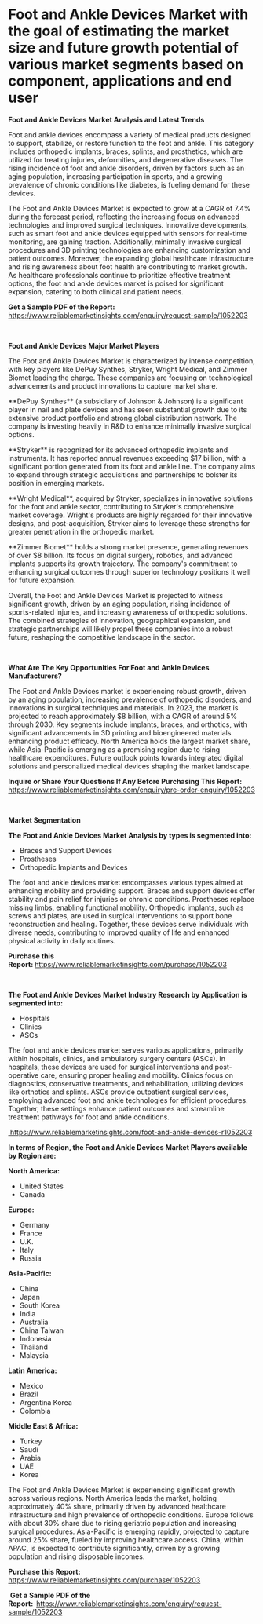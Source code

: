 <p><h1>Foot and Ankle Devices Market with the goal of estimating the market size and future growth potential of various market segments based on component, applications and end user</h1></p><p><strong>Foot and Ankle Devices Market Analysis and Latest Trends</strong></p>
<p><p>Foot and ankle devices encompass a variety of medical products designed to support, stabilize, or restore function to the foot and ankle. This category includes orthopedic implants, braces, splints, and prosthetics, which are utilized for treating injuries, deformities, and degenerative diseases. The rising incidence of foot and ankle disorders, driven by factors such as an aging population, increasing participation in sports, and a growing prevalence of chronic conditions like diabetes, is fueling demand for these devices.</p><p>The Foot and Ankle Devices Market is expected to grow at a CAGR of 7.4% during the forecast period, reflecting the increasing focus on advanced technologies and improved surgical techniques. Innovative developments, such as smart foot and ankle devices equipped with sensors for real-time monitoring, are gaining traction. Additionally, minimally invasive surgical procedures and 3D printing technologies are enhancing customization and patient outcomes. Moreover, the expanding global healthcare infrastructure and rising awareness about foot health are contributing to market growth. As healthcare professionals continue to prioritize effective treatment options, the foot and ankle devices market is poised for significant expansion, catering to both clinical and patient needs.</p></p>
<p><strong>Get a Sample PDF of the Report:&nbsp;</strong> <a href="https://www.reliablemarketinsights.com/enquiry/request-sample/1052203?utm_campaign=2241&utm_medium=2&utm_source=Github&utm_content=ia&utm_term=13042025&utm_id=foot-and-ankle-devices">https://www.reliablemarketinsights.com/enquiry/request-sample/1052203</a></p>
<p>&nbsp;</p>
<p><strong>Foot and Ankle Devices Major Market Players</strong></p>
<p><p>The Foot and Ankle Devices Market is characterized by intense competition, with key players like DePuy Synthes, Stryker, Wright Medical, and Zimmer Biomet leading the charge. These companies are focusing on technological advancements and product innovations to capture market share.</p><p>**DePuy Synthes** (a subsidiary of Johnson & Johnson) is a significant player in nail and plate devices and has seen substantial growth due to its extensive product portfolio and strong global distribution network. The company is investing heavily in R&D to enhance minimally invasive surgical options.</p><p>**Stryker** is recognized for its advanced orthopedic implants and instruments. It has reported annual revenues exceeding $17 billion, with a significant portion generated from its foot and ankle line. The company aims to expand through strategic acquisitions and partnerships to bolster its position in emerging markets.</p><p>**Wright Medical**, acquired by Stryker, specializes in innovative solutions for the foot and ankle sector, contributing to Stryker's comprehensive market coverage. Wright's products are highly regarded for their innovative designs, and post-acquisition, Stryker aims to leverage these strengths for greater penetration in the orthopedic market.</p><p>**Zimmer Biomet** holds a strong market presence, generating revenues of over $8 billion. Its focus on digital surgery, robotics, and advanced implants supports its growth trajectory. The company's commitment to enhancing surgical outcomes through superior technology positions it well for future expansion.</p><p>Overall, the Foot and Ankle Devices Market is projected to witness significant growth, driven by an aging population, rising incidence of sports-related injuries, and increasing awareness of orthopedic solutions. The combined strategies of innovation, geographical expansion, and strategic partnerships will likely propel these companies into a robust future, reshaping the competitive landscape in the sector.</p></p>
<p>&nbsp;</p>
<p><strong>What Are The Key Opportunities For Foot and Ankle Devices Manufacturers?</strong></p>
<p><p>The Foot and Ankle Devices market is experiencing robust growth, driven by an aging population, increasing prevalence of orthopedic disorders, and innovations in surgical techniques and materials. In 2023, the market is projected to reach approximately $8 billion, with a CAGR of around 5% through 2030. Key segments include implants, braces, and orthotics, with significant advancements in 3D printing and bioengineered materials enhancing product efficacy. North America holds the largest market share, while Asia-Pacific is emerging as a promising region due to rising healthcare expenditures. Future outlook points towards integrated digital solutions and personalized medical devices shaping the market landscape.</p></p>
<p><strong>Inquire or Share Your Questions If Any Before Purchasing This Report:</strong> <a href="https://www.reliablemarketinsights.com/enquiry/pre-order-enquiry/1052203?utm_campaign=2241&utm_medium=2&utm_source=Github&utm_content=ia&utm_term=13042025&utm_id=foot-and-ankle-devices">https://www.reliablemarketinsights.com/enquiry/pre-order-enquiry/1052203</a></p>
<p>&nbsp;</p>
<p><strong>Market Segmentation</strong></p>
<p><strong>The Foot and Ankle Devices Market Analysis by types is segmented into:</strong></p>
<p><ul><li>Braces and Support Devices</li><li>Prostheses</li><li>Orthopedic Implants and Devices</li></ul></p>
<p><p>The foot and ankle devices market encompasses various types aimed at enhancing mobility and providing support. Braces and support devices offer stability and pain relief for injuries or chronic conditions. Prostheses replace missing limbs, enabling functional mobility. Orthopedic implants, such as screws and plates, are used in surgical interventions to support bone reconstruction and healing. Together, these devices serve individuals with diverse needs, contributing to improved quality of life and enhanced physical activity in daily routines.</p></p>
<p><strong>Purchase this Report:&nbsp;</strong><a href="https://www.reliablemarketinsights.com/purchase/1052203?utm_campaign=2241&utm_medium=2&utm_source=Github&utm_content=ia&utm_term=13042025&utm_id=foot-and-ankle-devices">https://www.reliablemarketinsights.com/purchase/1052203</a></p>
<p>&nbsp;</p>
<p><strong>The Foot and Ankle Devices Market Industry Research by Application is segmented into:</strong></p>
<p><ul><li>Hospitals</li><li>Clinics</li><li>ASCs</li></ul></p>
<p><p>The foot and ankle devices market serves various applications, primarily within hospitals, clinics, and ambulatory surgery centers (ASCs). In hospitals, these devices are used for surgical interventions and post-operative care, ensuring proper healing and mobility. Clinics focus on diagnostics, conservative treatments, and rehabilitation, utilizing devices like orthotics and splints. ASCs provide outpatient surgical services, employing advanced foot and ankle technologies for efficient procedures. Together, these settings enhance patient outcomes and streamline treatment pathways for foot and ankle conditions.</p></p>
<p><a href="https://www.reliablemarketinsights.com/foot-and-ankle-devices-r1052203?utm_campaign=2241&utm_medium=2&utm_source=Github&utm_content=ia&utm_term=13042025&utm_id=foot-and-ankle-devices">&nbsp;https://www.reliablemarketinsights.com/foot-and-ankle-devices-r1052203</a></p>
<p><strong>In terms of Region, the Foot and Ankle Devices Market Players available by Region are:</strong></p>
<p>
    <p> <strong> North America: </strong>
        <ul>
            <li>United States</li>
            <li>Canada</li>
        </ul>
        </p> 
    <p> <strong> Europe: </strong>
        <ul>
            <li>Germany</li>
            <li>France</li>
            <li>U.K.</li>
            <li>Italy</li>
            <li>Russia</li>
        </ul>
        </p> 
    <p> <strong> Asia-Pacific: </strong>
        <ul>
            <li>China</li>
            <li>Japan</li>
            <li>South Korea</li>
            <li>India</li>
            <li>Australia</li>
            <li>China Taiwan</li>
            <li>Indonesia</li>
            <li>Thailand</li>
            <li>Malaysia</li>
        </ul>
        </p> 
    <p> <strong> Latin America: </strong>
        <ul>
            <li>Mexico</li>
            <li>Brazil</li>
            <li>Argentina Korea</li>
            <li>Colombia</li>
        </ul>
        </p> 
    <p> <strong> Middle East & Africa: </strong>
        <ul>
            <li>Turkey</li>
            <li>Saudi</li>
            <li>Arabia</li>
            <li>UAE</li>
            <li>Korea</li>
        </ul>
    </p>
    </p>
<p><p>The Foot and Ankle Devices Market is experiencing significant growth across various regions. North America leads the market, holding approximately 40% share, primarily driven by advanced healthcare infrastructure and high prevalence of orthopedic conditions. Europe follows with about 30% share due to rising geriatric population and increasing surgical procedures. Asia-Pacific is emerging rapidly, projected to capture around 25% share, fueled by improving healthcare access. China, within APAC, is expected to contribute significantly, driven by a growing population and rising disposable incomes.</p></p>
<p><strong>Purchase this Report: </strong><a href="https://www.reliablemarketinsights.com/purchase/1052203?utm_campaign=2241&utm_medium=2&utm_source=Github&utm_content=ia&utm_term=13042025&utm_id=foot-and-ankle-devices">https://www.reliablemarketinsights.com/purchase/1052203</a></p>
<p>&nbsp;<strong>Get a Sample PDF of the Report:&nbsp;&nbsp;</strong><a href="https://www.reliablemarketinsights.com/enquiry/request-sample/1052203?utm_campaign=2241&utm_medium=2&utm_source=Github&utm_content=ia&utm_term=13042025&utm_id=foot-and-ankle-devices">https://www.reliablemarketinsights.com/enquiry/request-sample/1052203</a></p>
<p><strong></strong></p>
<p><p></p><p></p><p></p></p>